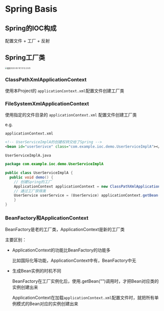 # Spring Basis

### 

## Spring的IOC构成

配置文件 + 工厂 + 反射



## Spring工厂类

<img src="https://image-hosting.jellyfishmix.com/20200616122321.png" alt="截屏2020-06-16下午12.23.05" style="zoom:40%;" />

### ClassPathXmlApplicationContext

使用本Project的 `applicationContext.xml`配置文件创建工厂类

### FileSystemXmlApplicationContext

使用指定的文件目录的 `applicationContext.xml` 配置文件创建工厂类

e.g.

`applicationContext.xml`

```xml
<!-- UserServiceImplA的创建权转交给了Spring -->
<bean id="userSerivce" class="com.example.ioc.demo.UserServiceImplA"></bean>
```



`UserServiceImplA.java`

```java
package com.example.ioc.demo.UserServiceImplA

public class UserServiceImplA {
  public void demo() {
    // 创建Spring的工厂
    ApplicationContext applicationContext = new ClassPathXmlApplicationContext("applicationContext.xml");
    // 通过工厂获得类
    UserService userService = (UserService) applicationContext.getBean("userService");
	}
}
```



### BeanFactory和ApplicationContext

BeanFactory是老的工厂类，ApplicationContext是新的工厂类

主要区别：

- ApplicationContext的功能比BeanFactory的功能多

  比如国际化等功能，ApplicationContext中有，BeanFactory中无

- 生成Bean实例的时机不同

  BeanFactory在工厂实例化后，使用.getBean("")调用时，才把Bean对应类的实例创建出来

  ApplicationContext在加载`applicationContext.xml`配置文件时，就把所有单例模式的Bean对应的实例创建出来


